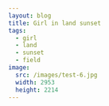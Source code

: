 ```yaml
---
layout: blog
title: Girl in land sunset
tags:
  - girl
  - land
  - sunset
  - field
image:
  src: /images/test-6.jpg
  width: 2953 
  height: 2214
---
```

